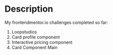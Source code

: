 # Description

My frontendmentor.io challenges completed so far:
1. Loopstudios
2. Card profile component
3. Interactive pricing component
4. Card Component Main 